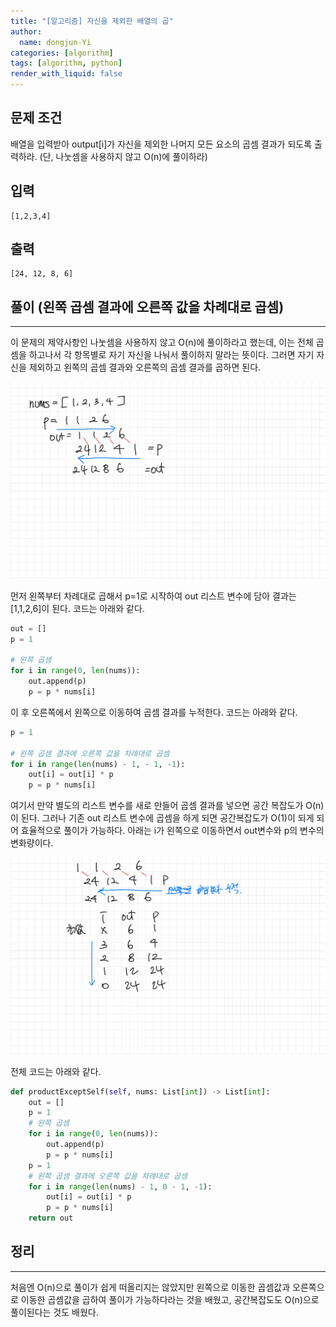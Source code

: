 ```yaml
---
title: "[알고리즘] 자신을 제외한 배열의 곱"
author:
  name: dongjun-Yi
categories: [algorithm]
tags: [algorithm, python]
render_with_liquid: false
---
```

## 문제 조건

배열을 입력받아 output[i]가 자신을 제외한 나머지 모든 요소의 곱셈 결과가 되도록 출력하라.
(단, 나눗셈을 사용하지 않고 O(n)에 풀이하라)

## 입력

```
[1,2,3,4]
```

## 출력

```
[24, 12, 8, 6]
```

## 풀이 (왼쪽 곱셈 결과에 오른쪽 값을 차례대로 곱셈)

---

이 문제의 제약사항인 나눗셈을 사용하지 않고 O(n)에 풀이하라고 했는데, 이는 전체 곱셈을 하고나서 각 항목별로 자기 자신을 나눠서 풀이하지 말라는 뜻이다. 그러면 자기 자신을 제외하고 왼쪽의 곱셈 결과와 오른쪽의 곱셈 결과를 곱하면 된다.

![Untitled.png](/assets/images/ArrayExceptSelf/python-49.jpg)

먼저 왼쪽부터 차례대로 곱해서 p=1로 시작하여 out 리스트 변수에 담아 결과는 [1,1,2,6]이 된다. 코드는 아래와 같다.

```python
out = []
p = 1

# 왼쪽 곱셈
for i in range(0, len(nums)):
    out.append(p)
    p = p * nums[i]
```

이 후 오른쪽에서 왼쪽으로 이동하여 곱셈 결과를 누적한다. 코드는 아래와 같다.

```python
p = 1

# 왼쪽 곱셈 결과에 오른쪽 값을 차례대로 곱셈
for i in range(len(nums) - 1, - 1, -1):
    out[i] = out[i] * p
    p = p * nums[i]
```

여기서 만약 별도의 리스트 변수를 새로 만들어 곱셈 결과를 넣으면 공간 복잡도가 O(n)이 된다. 그러나 기존 out 리스트 변수에 곱셈을 하게 되면 공간복잡도가 O(1)이 되게 되어 효율적으로 풀이가 가능하다. 
아래는 i가 왼쪽으로 이동하면서 out변수와 p의 변수의 변화량이다.

![Untitled.png](/assets/images/ArrayExceptSelf/python-50.jpg)

전체 코드는 아래와 같다.

```python
def productExceptSelf(self, nums: List[int]) -> List[int]:
    out = []
    p = 1
    # 왼쪽 곱셈
    for i in range(0, len(nums)):
        out.append(p)
        p = p * nums[i]
    p = 1
    # 왼쪽 곱셈 결과에 오른쪽 값을 차례대로 곱셈
    for i in range(len(nums) - 1, 0 - 1, -1):
        out[i] = out[i] * p
        p = p * nums[i]
    return out
```

## 정리

---

처음엔 O(n)으로 풀이가 쉽게 떠올리지는 않았지만 왼쪽으로 이동한 곱셈값과 오른쪽으로 이동한 곱셈값을 곱하여 풀이가 가능하다라는 것을 배웠고, 공간복잡도도 O(n)으로 풀이된다는 것도 배웠다.